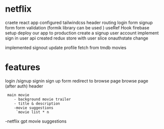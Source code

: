 # netflix

craete react app
configured tailwindcss
header
routing 
login form
signup form
 form validation  (formik library can be used )
 useRef Hook
 firebase setup
 deploy our app to production
 create a signup user account 
 implement sign in user api
 created redux store with user slice
 onauthstate change

 implemented signout 
 update profile
 fetch from tmdb movies


# features
login /signup
    signin sign up form 
    redirect to browse page
browse page (after auth)
    header
   

     main movie 
        - background movie trailer
        - title & description
        -movie suggestions
         `movie list * n

-netflix gpt
    movie suggestions
